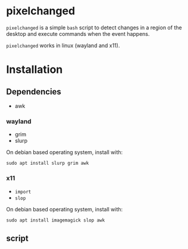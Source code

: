 # pixelchanged

`pixelchanged` is a simple `bash` script to detect changes in a region of the
desktop and execute commands when the event happens.

`pixelchanged` works in linux (wayland and x11).

# Installation 


## Dependencies

- awk

### wayland

- grim 
- slurp

On debian based operating system, install with:
    
    sudo apt install slurp grim awk

### x11

- `import`
- `slop`

On debian based operating system, install with:
    
    sudo apt install imagemagick slop awk

## script
